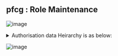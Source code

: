 ## pfcg : Role Maintenance
![image](https://github.com/user-attachments/assets/990223a1-7bc1-4126-9dc7-c25b03a35d2d)

<details>
<summary>Authorisation data Heirarchy is as below:</summary>
  
- Class1
  - authObj1
    - authfeild1
      - authfeildvalue1
      - authfeildvalue2
    - authfeild2
      - authfeildvalue1
  - authObj2
    - authfeild1
      - authfeildvalue1
- Class2
  - authObj1
    - authfeild1
      - authfeildvalue1
    - authfeild2
      - authfeildvalue1
      - authfeildvalue2
      - authfeildvalue3
  - authObj2
    - authfeild1
      - authfeildvalue1
</details>

![image](https://github.com/user-attachments/assets/397df3eb-3f7a-40e9-a88b-25bd1bef0a86)


